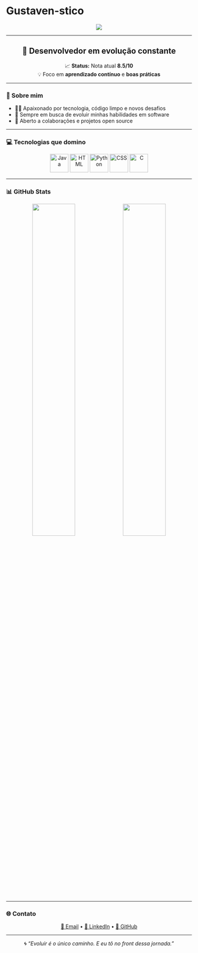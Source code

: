 # Gustaven-stico
<!-- Banner opcional -->
<p align="center">
  <img src="https://capsule-render.vercel.app/api?type=waving&color=0:004aad,100:00c3ff&height=200&section=header&text=Olá,%20eu%20sou%20o%20Gustavo!&fontSize=40&fontAlignY=35&animation=twinkling" />
</p>

---

<h2 align="center">🚀 Desenvolvedor em evolução constante</h2>

<p align="center">
  📈 <strong>Status:</strong> Nota atual <strong>8.5/10</strong>  
  <br>💡 Foco em <strong>aprendizado contínuo</strong> e <strong>boas práticas</strong>
</p>

---

### 🧠 Sobre mim

- 👨‍💻 Apaixonado por tecnologia, código limpo e novos desafios
- 🎯 Sempre em busca de evoluir minhas habilidades em software
- 🤝 Aberto a colaborações e projetos open source

---

### 💻 Tecnologias que domino

<p align="center">
  <img src="https://cdn.jsdelivr.net/gh/devicons/devicon/icons/java/java-original.svg" width="50" title="Java"/>
  <img src="https://cdn.jsdelivr.net/gh/devicons/devicon/icons/html5/html5-original.svg" width="50" title="HTML"/>
  <img src="https://cdn.jsdelivr.net/gh/devicons/devicon/icons/python/python-original.svg" width="50" title="Python"/>
  <img src="https://cdn.jsdelivr.net/gh/devicons/devicon/icons/css3/css3-original.svg" width="50" title="CSS"/>
  <img src="https://cdn.jsdelivr.net/gh/devicons/devicon/icons/c/c-original.svg" width="50" title="C"/>
</p>

---

### 📊 GitHub Stats

<p align="center">
  <img src="https://github-readme-stats.vercel.app/api?username=seu-usuario&show_icons=true&theme=midnight-purple" width="48%" />
  <img src="https://github-readme-streak-stats.herokuapp.com/?user=seu-usuario&theme=midnight-purple" width="48%" />
</p>

---

### 🌐 Contato

<p align="center">
  <a href="mailto:seuemail@gmail.com">📧 Email</a> •
  <a href="https://www.linkedin.com/in/seulinkedin">🔗 LinkedIn</a> •
  <a href="https://github.com/seu-usuario">🐙 GitHub</a>
</p>

---

<p align="center">
  🌀 <em>“Evoluir é o único caminho. E eu tô no front dessa jornada.”</em>
</p>
